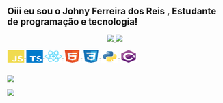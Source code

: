 
## Oiii eu sou o Johny Ferreira dos Reis , Estudante de programação e tecnologia!

<div align="center">

  <a href="https://github.com/Johnyreiss">

  <img height="150" src="https://github-readme-stats.vercel.app/api?username=Johnyreiss&show_icons=true&theme=dark&include_all_commits=true&count_private=true"/>

  <img height="150" src="https://github-readme-stats.vercel.app/api/top-langs/?username=Johnyreiss&layout=compact&langs_count=7&theme=dark"/>

</div>

<div style="display: inline_block"><br>

  <img align="center" alt="jonhy-Js" height="30" width="40" src="https://raw.githubusercontent.com/devicons/devicon/master/icons/javascript/javascript-plain.svg">

  <img align="center" alt="johny-Ts" height="30" width="40" src="https://raw.githubusercontent.com/devicons/devicon/master/icons/typescript/typescript-plain.svg">

  <img align="center" alt="johny-React" height="30" width="40" src="https://raw.githubusercontent.com/devicons/devicon/master/icons/react/react-original.svg">

  <img align="center" alt="jonhy-HTML" height="30" width="40" src="https://raw.githubusercontent.com/devicons/devicon/master/icons/html5/html5-original.svg">

  <img align="center" alt="jonhy-CSS" height="30" width="40" src="https://raw.githubusercontent.com/devicons/devicon/master/icons/css3/css3-original.svg">

  <img align="center" alt="johny-Python" height="30" width="40" src="https://raw.githubusercontent.com/devicons/devicon/master/icons/python/python-original.svg">

  <img align="center" alt="johny-Csharp" height="30" width="40" src="https://raw.githubusercontent.com/devicons/devicon/master/icons/csharp/csharp-original.svg">

  ##


<div> 

  <a href="https://www.instagram.com/johnyreiss/" target="_blank"><img src="https://img.shields.io/badge/-Instagram-%23E4405F?style=for-the-badge&logo=instagram&logoColor=white" target="_blank"></a>

  <a href = "johny-reiss@hotmail.com"><img src="https://img.shields.io/badge/-Gmail-%23333?style=for-the-badge&logo=gmail&logoColor=white" target="_blank"></a>
 
